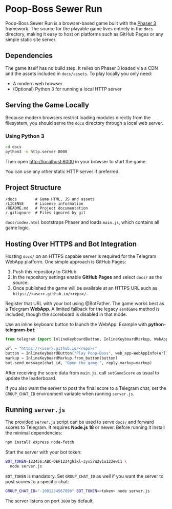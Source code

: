 # Poop-Boss Sewer Run

Poop-Boss Sewer Run is a browser-based game built with the [Phaser 3](https://phaser.io/) framework. The source for the playable game lives entirely in the `docs` directory, making it easy to host on platforms such as GitHub Pages or any simple static site server.

## Dependencies

The game itself has no build step. It relies on Phaser 3 loaded via a CDN and the assets included in `docs/assets`. To play locally you only need:

- A modern web browser
- (Optional) Python 3 for running a local HTTP server

## Serving the Game Locally

Because modern browsers restrict loading modules directly from the filesystem, you should serve the `docs` directory through a local web server.

### Using Python 3

```bash
cd docs
python3 -m http.server 8000
```

Then open <http://localhost:8000> in your browser to start the game.

You can use any other static HTTP server if preferred.

## Project Structure

```
/docs        # Game HTML, JS and assets
/LICENSE     # License information
/README.md   # Project documentation
/.gitignore  # Files ignored by git
```

`docs/index.html` bootstraps Phaser and loads `main.js`, which contains all game logic.


## Hosting Over HTTPS and Bot Integration

Hosting `docs/` on an HTTPS capable server is required for the Telegram WebApp platform. One simple approach is GitHub Pages:

1. Push this repository to GitHub.
2. In the repository settings enable **GitHub Pages** and select `docs/` as the source.
3. Once published the game will be available at an HTTPS URL such as `https://<user>.github.io/<repo>/`.

Register that URL with your bot using @BotFather. The game works best as a Telegram **WebApp**. A limited fallback for the legacy `sendGame` method is included, though the scoreboard is disabled in that mode.

Use an inline keyboard button to launch the WebApp. Example with **python-telegram-bot**:

```python
from telegram import InlineKeyboardButton, InlineKeyboardMarkup, WebAppInfo

url = "https://<user>.github.io/<repo>/"
button = InlineKeyboardButton("Play Poop-Boss", web_app=WebAppInfo(url))
markup = InlineKeyboardMarkup.from_button(button)
bot.send_message(chat_id, "Open the game:", reply_markup=markup)
```

After receiving the score data from `main.js`, call `setGameScore` as usual to update the leaderboard.

If you also want the server to post the final score to a Telegram chat, set the
`GROUP_CHAT_ID` environment variable when running `server.js`.

## Running `server.js`

The provided `server.js` script can be used to serve `docs/` and forward scores
to Telegram. It requires **Node.js 18** or newer. Before running it install the
minimal dependencies:

```bash
npm install express node-fetch
```

Start the server with your bot token:

```bash
BOT_TOKEN=123456:ABC-DEF1234ghIkl-zyx57W2v1u123ew11 \
  node server.js
```

`BOT_TOKEN` is mandatory. Set `GROUP_CHAT_ID` as well if you want the server to
post scores to a specific chat:

```bash
GROUP_CHAT_ID="-1001234567890" BOT_TOKEN=<token> node server.js
```

The server listens on port `3000` by default.
